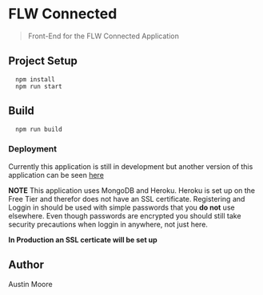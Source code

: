 # FLW Connected

> Front-End for the FLW Connected Application

## Project Setup

```
  npm install
  npm run start
```

## Build

```
  npm run build
```

### Deployment

Currently this application is still in development but another version of this application can be seen [here](https://moore-connections.herokuapp.com/)

**NOTE**
This application uses MongoDB and Heroku. Heroku is set up on the Free Tier and therefor does not have an SSL certificate. Registering and Loggin in should be used with simple passwords that you **do not** use elsewhere. Even though passwords are encrypted you should still take security precautions when loggin in anywhere, not just here.

**In Production an SSL certicate will be set up**

## Author

Austin Moore
